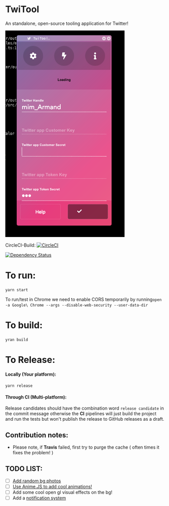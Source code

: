 # TwiTool
An standalone, open-source tooling application for Twitter!


![Screenshot1](./screenshots/01.png "Twitool screenshot 01")



CircleCI-Build: [![CircleCI](https://circleci.com/gh/mim-Armand/TwiTool.svg?style=svg)](https://circleci.com/gh/mim-Armand/TwiTool)

[![Dependency Status](https://gemnasium.com/badges/github.com/mim-Armand/status.ctl.alexa.skill.svg)](https://gemnasium.com/github.com/mim-Armand/status.ctl.alexa.skill)



# To run:
`yarn start`

To run/test in Chrome we need to enable CORS temporarily by running`open -a Google\ Chrome --args --disable-web-security --user-data-dir`

# To build:
`yran build`

# To Release:
#### Locally (Your platform):
`yarn release`
#### Through CI (Multi-platform):
Release candidates should have the combination word `release candidate` in the commit message otherwise the **CI** pipelines will just build the project and run the tests but won't publish the release to GitHub releases as a draft.




## Contribution notes:
 * Please note, if **Travis** failed, first try to purge the cache ( often times it fixes the problem! )





## TODO LIST:
 - [ ] [Add random bg photos](https://github.com/unsplash/unsplash-js)
 - [ ] [Use Anime.JS to add cool animations!](http://animejs.com/)
 - [ ] Add some cool open gl visual effects on the bg!
 - [ ] Add a [notification system](https://github.com/igorprado/react-notification-system) 